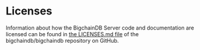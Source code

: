 <!---
# Rubilink-Blockchain © 2023 Interplanetary Database Association e.V.,
# Rubilink-Blockchain and IPDB software contributors.
SPDX-License-Identifier: (Apache-2.0 AND CC-BY-4.0)
Code is Apache-2.0 and docs are CC-BY-4.0
--->

# Licenses

Information about how the BigchainDB Server code and documentation are licensed can be found in [the LICENSES.md file](https://github.com/bigchaindb/bigchaindb/blob/master/LICENSES.md) of the bigchaindb/bigchaindb repository on GitHub.
